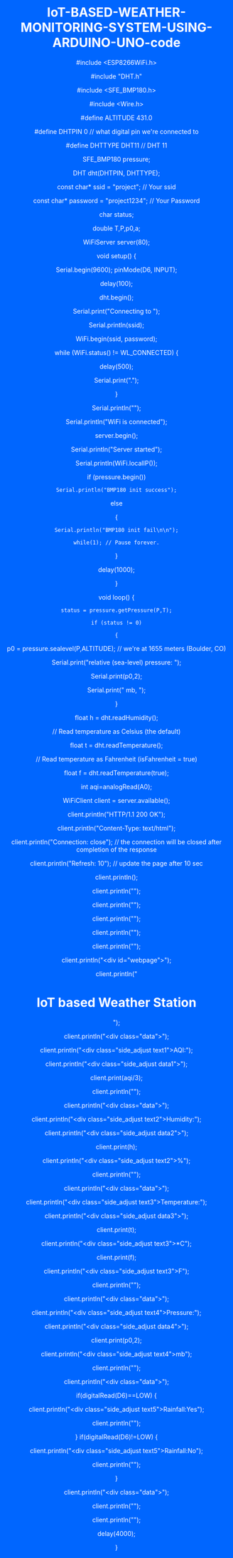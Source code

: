 # IoT-BASED-WEATHER-MONITORING-SYSTEM-USING-ARDUINO-UNO-code
#include <ESP8266WiFi.h>

#include "DHT.h"

#include <SFE_BMP180.h>

#include <Wire.h>

 

#define ALTITUDE 431.0

#define DHTPIN 0     // what digital pin we're connected to

#define DHTTYPE DHT11   // DHT 11

 

SFE_BMP180 pressure;

DHT dht(DHTPIN, DHTTYPE);

const char* ssid     = "project"; // Your ssid

const char* password = "project1234"; // Your Password

 

char status;

double T,P,p0,a;

WiFiServer server(80);

void setup() {

Serial.begin(9600);
pinMode(D6, INPUT);

delay(100);

dht.begin();

Serial.print("Connecting to ");

Serial.println(ssid);

WiFi.begin(ssid, password);

 

while (WiFi.status() != WL_CONNECTED) {

delay(500);

Serial.print(".");

}

 

Serial.println("");

Serial.println("WiFi is connected");

server.begin();

Serial.println("Server started");

 

 

Serial.println(WiFi.localIP());

  if (pressure.begin())

    Serial.println("BMP180 init success");

  else

  {

    Serial.println("BMP180 init fail\n\n");

    while(1); // Pause forever.

  }

  delay(1000);

}

 

void loop() {

    status = pressure.getPressure(P,T);

    if (status != 0)

    {

p0 = pressure.sealevel(P,ALTITUDE); // we're at 1655 meters (Boulder, CO)

Serial.print("relative (sea-level) pressure: ");

Serial.print(p0,2);

Serial.print(" mb, ");

}

 

float h = dht.readHumidity();

// Read temperature as Celsius (the default)

float t = dht.readTemperature();

// Read temperature as Fahrenheit (isFahrenheit = true)

float f = dht.readTemperature(true);

 int aqi=analogRead(A0); 

WiFiClient client = server.available();

client.println("HTTP/1.1 200 OK");

client.println("Content-Type: text/html");

client.println("Connection: close");  // the connection will be closed after completion of the response

client.println("Refresh: 10");  // update the page after 10 sec

client.println();

client.println("<!DOCTYPE HTML>");

client.println("<html>");

client.println("<style>html { font-family: Cairo; display: block; margin: 0px auto; text-align: center;color: #FFFFFF; background-color: #0066FF;}");

client.println("body{margin-top: 50px;}");

client.println("h1 {margin: 50px auto 30px; font-size: 50px; text-align: center;}");

client.println(".side_adjust{display: inline-block;vertical-align: middle;position: relative;}");

client.println(".text1{font-weight: 180; padding-left: 15px; font-size: 50px; width: 170px; text-align: left; color: #FFFFFF;}");

client.println(".data1{font-weight: 180; padding-left: 80px; font-size: 50px;color: #FFFFFF;}");

client.println(".text2{font-weight: 180; font-size: 50px; width: 170px; text-align: left; color: #FFFFFF;}");

client.println(".data2{font-weight: 180; padding-left: 150px; font-size: 50px;color: #FFFFFF;}");

client.println(".text3{font-weight: 180; font-size: 50px; width: 170px; text-align: left; color: #FFFFFF;}");

client.println(".data3{font-weight: 180; padding-left: 150px; font-size: 50px;color: #FFFFFF;}");

client.println(".text4{font-weight: 180; font-size: 50px; width: 170px; text-align: left; color: #FFFFFF;}");

client.println(".data4{font-weight: 180; padding-left: 150px; font-size: 50px;color: #FFFFFF;}");

client.println(".text5{font-weight: 180; font-size: 50px; width: 170px; text-align: left; color: #FFFFFF;}");

client.println(".data5{font-weight: 180; padding-left: 150px; font-size: 50px;color: #FFFFFF;}");

client.println(".data{padding: 10px;}");

client.println("</style>");

client.println("</head>");

client.println("<body>");

client.println("<div id=\"webpage\">");   

client.println("<h1>IoT based Weather Station</h1>");

client.println("<div class=\"data\">");

client.println("<div class=\"side_adjust text1\">AQI:</div>");

client.println("<div class=\"side_adjust data1\">");

client.print(aqi/3);

client.println("</div>");

client.println("<div class=\"data\">");

client.println("<div class=\"side_adjust text2\">Humidity:</div>");

client.println("<div class=\"side_adjust data2\">");

client.print(h);

client.println("<div class=\"side_adjust text2\">%</div>");

client.println("</div>");

client.println("<div class=\"data\">");

client.println("<div class=\"side_adjust text3\">Temperature:</div>");

client.println("<div class=\"side_adjust data3\">");

client.print(t);

client.println("<div class=\"side_adjust text3\">*C</div>");

client.print(f);

client.println("<div class=\"side_adjust text3\">F</div>");

client.println("</div>");

client.println("<div class=\"data\">");

client.println("<div class=\"side_adjust text4\">Pressure:</div>");

client.println("<div class=\"side_adjust data4\">");

client.print(p0,2);

client.println("<div class=\"side_adjust text4\">mb</div>");

client.println("</div>");

client.println("<div class=\"data\">");

if(digitalRead(D6)==LOW)
{

client.println("<div class=\"side_adjust text5\">Rainfall:Yes</div>");

client.println("</div>");

}
if(digitalRead(D6)!=LOW)
{

client.println("<div class=\"side_adjust text5\">Rainfall:No</div>");

client.println("</div>");

}

client.println("<div class=\"data\">");

client.println("</body>");

client.println("</html>");

 delay(4000);

}
